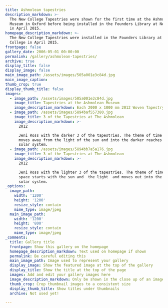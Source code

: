 ```yaml
---
title: Ashmolean tapestries
description_markdown: >-
  The New College Tapestries were shown for the first time at the Ashmolean
  Museum in Oxford before being installed in the Founders Library at New College
  in April 2015.
homepage_description_markdown: >-
  The New College Tapestries were installed in the Founders Library at New
  College in April 2015.
frontpage: false
gallery_date: 2006-05-01 00:00:00
permalink: /gallery/ashmolean-tapestries/
archive: true
display_title: false
display_image: false
main_image_path: /assets/images/505a001e3c84d.jpg
main_image_caption:
thumb_crop: true
display_thumb_title: false
images:
  - image_path: /assets/images/505a001e3c84d.jpg
    image_title: Tapestries at the Ashmolean Museum
    image_description_markdown: Each 2000 x 1000 mm 2012 Woven Tapestry
  - image_path: /assets/images/5894baf557380.jpg
    image_title: 3 of the Tapestries at The Ashmolean
    image_description_markdown: >-
      2012

      Jeni Ross with the darker 3 of the tapestries. The theme of time and space
      moves away from the light of the sun and into the darker reaches of the
      solar system.
  - image_path: /assets/images/5894bb7a5a176.jpg
    image_title: 3 of the Tapestries at The Ashmolean
    image_description_markdown: >-
      2012

      Jeni Ross with the lighter 3 of the tapestries. The theme of time and
      space starts with the sun and  the light  and moves out into the near 
      solar system.
_options:
  image_path:
    width: '1200'
    height: '1200'
    resize_style: contain
    mime_type: image/jpeg
  main_image_path:
    width: '1200'
    height: '800'
    resize_style: contain
    mime_type: image/jpeg
_comments:
  title: Gallery title
  frontpage: Show this gallery on the homepage
  homepage_description_markdown: Text used on homepage if shown
  permalink: Be careful editing this
  main_image_path: Image used to represent your gallery
  display_image: Show the featured image at the top of the gallery
  display_title: Show the title at the top of the page
  images: Add and edit your gallery images here
  image_description_markdown: Only be shown in the close up of an image
  thumb_crop: Crop thumbnail images to a consistent size
  display_thumb_title: Show titles under thumbnails
  archive: Not used yet!

---
```


